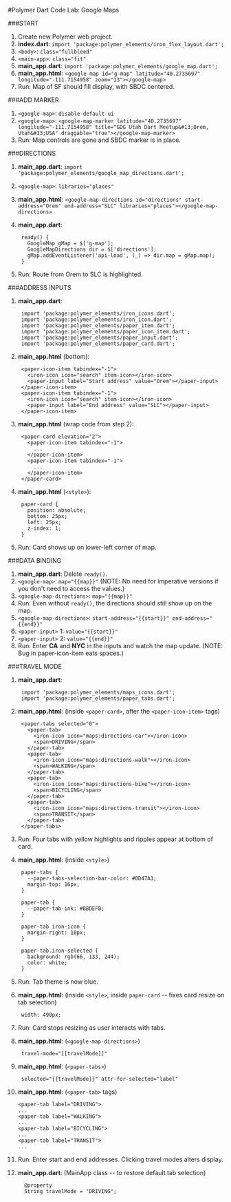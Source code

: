 #Polymer Dart Code Lab: Google Maps

###START
1. Create new Polymer web project.
2. **index.dart**: `import 'package:polymer_elements/iron_flex_layout.dart';`
3. `<body>`: `class="fullbleed"`
4. `<main-app>`: `class="fit"`
5. **main_app.dart**: `import 'package:polymer_elements/google_map.dart';`
6. **main_app.html**: `<google-map id="g-map" latitude="40.2735697" longitude="-111.7154958" zoom="13"></google-map>`
7. Run: Map of SF should fill display, with SBDC centered.

###ADD MARKER
1. `<google-map>`: `disable-default-ui`
2. `<google-map>`: `<google-map-marker latitude="40.2735697" longitude="-111.7154958" title="GDG Utah Dart Meetup&#13;Orem, Utah&#13;USA" draggable="true"></google-map-marker>`
3. Run: Map controls are gone and SBDC marker is in place.

###DIRECTIONS
1. **main_app.dart**: `import 'package:polymer_elements/google_map_directions.dart';`
2. `<google-map>`: `libraries="places"`
3. **main_app.html**: `<google-map-directions id="directions" start-address="Orem" end-address="SLC" libraries="places"></google-map-directions>`
4. **main_app.dart**:

        ready() {
          GoogleMap gMap = $['g-map'];
          GoogleMapDirections dir = $['directions'];
          gMap.addEventListener('api-load', (_) => dir.map = gMap.map);
        }

5. Run: Route from Orem to SLC is highlighted.

###ADDRESS INPUTS
1. **main_app.dart**:

        import 'package:polymer_elements/iron_icons.dart';
        import 'package:polymer_elements/iron_icon.dart';
        import 'package:polymer_elements/paper_item.dart';
        import 'package:polymer_elements/paper_icon_item.dart';
        import 'package:polymer_elements/paper_input.dart';
        import 'package:polymer_elements/paper_card.dart';

2. **main_app.html** (bottom):

        <paper-icon-item tabindex="-1">
          <iron-icon icon="search" item-icon></iron-icon>
          <paper-input label="Start address" value="Orem"></paper-input>
        </paper-icon-item>
        <paper-icon-item tabindex="-1">
          <iron-icon icon="search" item-icon></iron-icon>
          <paper-input label="End address" value="SLC"></paper-input>
        </paper-icon-item>
        
3. **main_app.html** (wrap code from step 2):

        <paper-card elevation="2">
          <paper-icon-item tabindex="-1">
            ...
          </paper-icon-item>
          <paper-icon-item tabindex="-1">
            ...
          </paper-icon-item>
        </paper-card>

4. **main_app.html** (`<style>`):

        paper-card {
          position: absolute;
          bottom: 25px;
          left: 25px;
          z-index: 1;
        }

5. Run: Card shows up on lower-left corner of map.

###DATA BINDING
1. **main_app.dart**: Delete `ready()`.
2. `<google-map>`: `map="{{map}}"` (NOTE: No need for imperative versions if you don't need to access the values.)
3. `<google-map-directions>`: `map="{{map}}"`
4. Run: Even without `ready()`, the directions should still show up on the map.
5. `<google-map-directions>`: `start-address="{{start}}" end-address="{{end}}"`
6. `<paper-input>` 1: `value="{{start}}"`
7. `<paper-input>` 2: `value="{{end}}"`
8. Run: Enter **CA** and **NYC** in the inputs and watch the map update. (NOTE: Bug in paper-icon-item eats spaces.)

###TRAVEL MODE
1. **main_app.dart**:

        import 'package:polymer_elements/maps_icons.dart';
        import 'package:polymer_elements/paper_tabs.dart';

2. **main_app.html**: (inside `<paper-card>`, after the `<paper-icon-item>` tags)

        <paper-tabs selected="0">
          <paper-tab>
            <iron-icon icon="maps:directions-car"></iron-icon>
            <span>DRIVING</span>
          </paper-tab>
          <paper-tab>
            <iron-icon icon="maps:directions-walk"></iron-icon>
            <span>WALKING</span>
          </paper-tab>
          <paper-tab>
            <iron-icon icon="maps:directions-bike"></iron-icon>
            <span>BICYCLING</span>
          </paper-tab>
          <paper-tab>
            <iron-icon icon="maps:directions-transit"></iron-icon>
            <span>TRANSIT</span>
          </paper-tab>
        </paper-tabs>

3. Run: Four tabs with yellow highlights and ripples appear at bottom of card.

4. **main_app.html**: (inside `<style>`)

        paper-tabs {
          --paper-tabs-selection-bar-color: #0D47A1;
          margin-top: 16px;
        }
        
        paper-tab {
          --paper-tab-ink: #BBDEFB;
        }
    
        paper-tab iron-icon {
          margin-right: 10px;
        }
        
        paper-tab.iron-selected {
          background: rgb(66, 133, 244);
          color: white;
        }

5. Run: Tab theme is now blue.

6. **main_app.html**: (inside `<style>`, inside `paper-card` -- fixes card resize on tab selection)

        width: 490px;
        
7. Run: Card stops resizing as user interacts with tabs.

8. **main_app.html**: (`<google-map-directions>`)

        travel-mode="[[travelMode]]"
        
9. **main_app.html**: (`<paper-tabs>`)

        selected="{{travelMode}}" attr-for-selected="label"
        
10. **main_app.html**: (`<paper-tab>` tags)

        <paper-tab label="DRIVING">
        ...
        <paper-tab label="WALKING">
        ...
        <paper-tab label="BICYCLING">
        ...
        <paper-tab label="TRANSIT">
        ...

11. Run: Enter start and end addresses. Clicking travel modes alters display.

12. **main_app.dart**: (MainApp class -- to restore default tab selection)

          @property
          String travelMode = "DRIVING";
